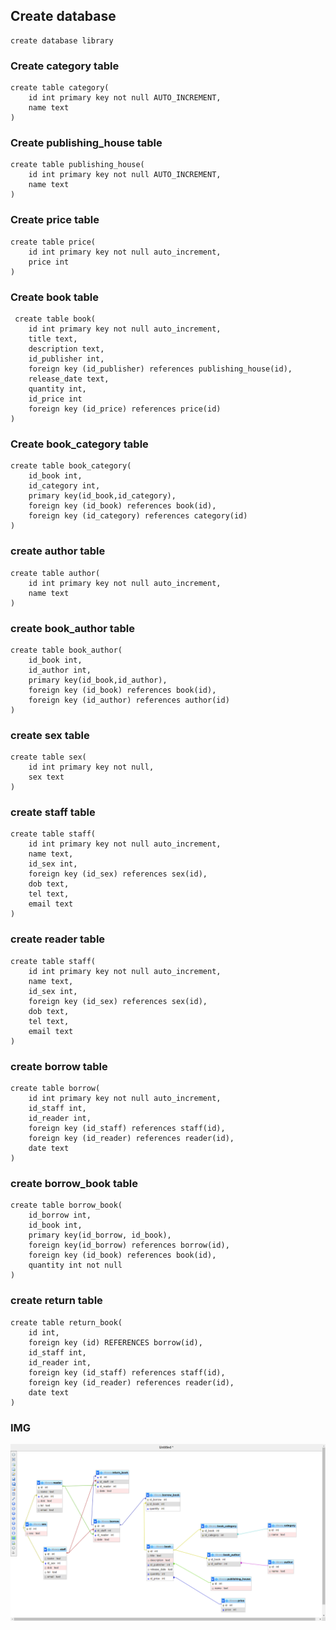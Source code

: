 ## Create database
```roomsql
create database library
```

### Create category table

```roomsql
create table category(
	id int primary key not null AUTO_INCREMENT,
    name text
)
```

### Create publishing_house table

```roomsql
create table publishing_house(
	id int primary key not null AUTO_INCREMENT,
    name text
)
```

### Create price table

```roomsql
create table price(
	id int primary key not null auto_increment,
    price int
)
```

### Create book table

```roomsql
 create table book(
	id int primary key not null auto_increment,
    title text,
    description text, 
    id_publisher int,
    foreign key (id_publisher) references publishing_house(id),
    release_date text,
    quantity int,
    id_price int
    foreign key (id_price) references price(id)
)
```

### Create book_category table
```roomsql
create table book_category(
	id_book int,
    id_category int,
    primary key(id_book,id_category),
    foreign key (id_book) references book(id),
    foreign key (id_category) references category(id)
)
```

### create author table

```roomsql
create table author(
	id int primary key not null auto_increment,
    name text
)
```

### create book_author table

```roomsql
create table book_author(
	id_book int,
    id_author int,
    primary key(id_book,id_author),
    foreign key (id_book) references book(id),
    foreign key (id_author) references author(id)
)
```

### create sex table

```roomsql
create table sex(
	id int primary key not null,
    sex text
)
```

### create staff table
```roomsql
create table staff(
	id int primary key not null auto_increment,
    name text,
    id_sex int,
    foreign key (id_sex) references sex(id),
    dob text,
    tel text,
    email text
)
```

### create reader table
```roomsql
create table staff(
	id int primary key not null auto_increment,
    name text,
    id_sex int,
    foreign key (id_sex) references sex(id),
    dob text,
    tel text,
    email text
)
```

### create borrow table
```roomsql
create table borrow(
    id int primary key not null auto_increment,
    id_staff int,
    id_reader int,
    foreign key (id_staff) references staff(id),
    foreign key (id_reader) references reader(id),
    date text
)
```

### create borrow_book table

```roomsql
create table borrow_book(
    id_borrow int,
    id_book int,
    primary key(id_borrow, id_book),
    foreign key(id_borrow) references borrow(id),
    foreign key (id_book) references book(id),
    quantity int not null
)
```

### create return table

```roomsql
create table return_book(
	id int,
    foreign key (id) REFERENCES borrow(id),
    id_staff int,
    id_reader int,
    foreign key (id_staff) references staff(id),
    foreign key (id_reader) references reader(id),
    date text
)
```

### IMG
![img.png](img.png)
